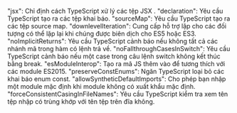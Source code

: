"jsx": Chỉ định cách TypeScript xử lý các tệp JSX .
"declaration": Yêu cầu TypeScript tạo ra các tệp khai báo.
"sourceMap": Yêu cầu TypeScript tạo ra các tệp source map.
"downlevelIteration": Cung cấp hỗ trợ lặp cho các đối tượng có thể lặp lại khi chúng được biên dịch cho ES5 hoặc ES3.
"noImplicitReturns": Yêu cầu TypeScript cảnh báo nếu không tất cả các nhánh mã trong hàm có lệnh trả về.
"noFallthroughCasesInSwitch": Yêu cầu TypeScript cảnh báo nếu một case trong câu lệnh switch không kết thúc bằng break.
"esModuleInterop": Tạo ra mã JS thêm vào để tương thích với các module ES2015.
"preserveConstEnums": Ngăn TypeScript loại bỏ các khai báo enum const.
"allowSyntheticDefaultImports": Cho phép bạn nhập một module mặc định khi module không có xuất khẩu mặc định.
"forceConsistentCasingInFileNames": Yêu cầu TypeScript kiểm tra xem tên tệp nhập có trùng khớp với tên tệp trên đĩa không.

